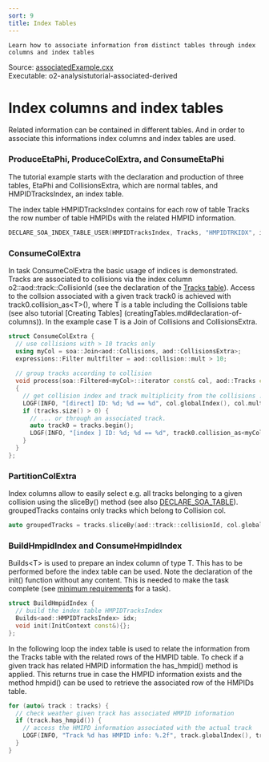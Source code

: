 ```yaml
---
sort: 9
title: Index Tables
---
```


```goal
Learn how to associate information from distinct tables through index columns and index tables
```

<div style="margin-bottom:5mm">
  Source: <a href="https://github.com/AliceO2Group/O2Physics/blob/master/Tutorials/src/associatedExample.cxx" target="_blank">associatedExample.cxx</a><br>
  Executable: o2-analysistutorial-associated-derived
</div>

# Index columns and index tables

Related information can be contained in different tables. And in order to associate this informations index columns and index tables are used.

<a name="ProduceEtaPhi"></a>

### ProduceEtaPhi, ProduceColExtra, and ConsumeEtaPhi

The tutorial example starts with the declaration and production of three tables, EtaPhi and CollisionsExtra, which are normal tables, and HMPIDTracksIndex, an index table.

The index table HMPIDTracksIndex contains for each row of table Tracks the row number of table HMPIDs with the related HMPID information.

```cpp
DECLARE_SOA_INDEX_TABLE_USER(HMPIDTracksIndex, Tracks, "HMPIDTRKIDX", indices::TrackId, indices::HMPIDId);
```

<a name="consumecolextra"></a>

### ConsumeColExtra

In task ConsumeColExtra the basic usage of indices is demonstrated. Tracks are
associated to collisions via the index column o2::aod::track::CollisionId (see
the declaration of the [Tracks table](../datamodel/ao2dTables.md#AO2D)). Access
to the collsion associated with a given track track0 is achieved with
track0.collision_as&lt;T&gt;(), where T is a table including the Collisions
table (see also tutorial [Creating Tables]
(creatingTables.md#declaration-of-columns)). In the example case T is a Join of
Collisions and CollisionsExtra.

```cpp
struct ConsumeColExtra {
  // use collisions with > 10 tracks only
  using myCol = soa::Join<aod::Collisions, aod::CollisionsExtra>;
  expressions::Filter multfilter = aod::collision::mult > 10;
  
  // group tracks according to collision
  void process(soa::Filtered<myCol>::iterator const& col, aod::Tracks const& tracks)
  {
    // get collision index and track multiplicity from the collisions ...
    LOGF(INFO, "[direct] ID: %d; %d == %d", col.globalIndex(), col.mult(), tracks.size());
    if (tracks.size() > 0) {
      // ... or through an associated track.
      auto track0 = tracks.begin();
      LOGF(INFO, "[index ] ID: %d; %d == %d", track0.collision_as<myCol>().globalIndex(), track0.collision_as<myCol>().mult(), tracks.size());
    }
  }
};
```

<a name="partitioncolextra"></a>

### PartitionColExtra

Index columns allow to easily select e.g. all tracks belonging to a given collision using the sliceBy() method (see also [DECLARE_SOA_TABLE](creatingTables.md#declareTables)). groupedTracks contains only tracks which belong to Collision col.

```cpp
auto groupedTracks = tracks.sliceBy(aod::track::collisionId, col.globalIndex());
```

<a name="hmpidtask"></a>

### BuildHmpidIndex and ConsumeHmpidIndex

Builds&lt;T&gt; is used to prepare an index column of type T. This has to be performed
before the index table can be used. Note the declaration of the init() function
without any content. This is needed to make the task complete
(see [minimum requirements](analysistask.md#tasks-workflows-data-analysis)
for a task).

```cpp
struct BuildHmpidIndex {
  // build the index table HMPIDTracksIndex
  Builds<aod::HMPIDTracksIndex> idx;
  void init(InitContext const&){};
};
```

In the following loop the index table is used to relate the information from the Tracks table with the related rows of the HMPID table. To check if a given track has related HMPID information the has_hmpid() method is applied. This returns true in case the HMPID information exists and the method hmpid() can be used to retrieve the associated row of the HMPIDs table.

```cpp
for (auto& track : tracks) {
  // check weather given track has associated HMPID information
  if (track.has_hmpid()) {
    // access the HMIPD information associated with the actual track
    LOGF(INFO, "Track %d has HMPID info: %.2f", track.globalIndex(), track.hmpid().hmpidSignal());
  }
}
```

